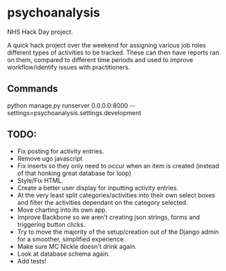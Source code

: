 psychoanalysis
==============

NHS Hack Day project.

A quick hack project over the weekend for assigning various job roles different types
of activities to be tracked.  These can then have reports ran on them, compared to different time periods and used to improve workflow/identify issues with practitioners.

Commands
------

python manage.py runserver 0.0.0.0:8000 --settings=psychoanalysis.settings.development

TODO:
----

* Fix posting for activity entries.
* Remove ugo javascript
* Fix inserts so they only need to occur when an item is created (instead of that honking great database for loop)
* Style/Fix HTML.
* Create a better user display for inputting activity entries.
* At the very least split categories/activities into their own select boxes and filter the activities dependant on the category selected.
* Move charting into its own app.
* Improve Backbone so we aren't creating json strings, forms and triggering button clicks.
* Try to move the majority of the setup/creation out of the Django admin for a smoother, simplified experience.
* Make sure MC Nickle doesn't drink again.
* Look at database schema again.
* Add tests!
